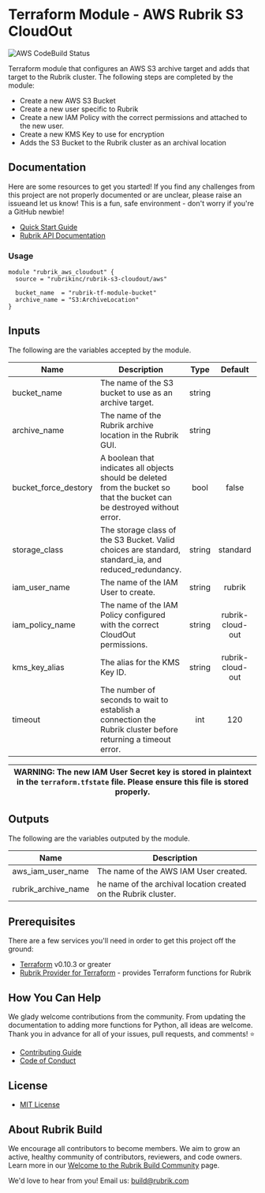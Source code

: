 # Terraform Module - AWS Rubrik S3 CloudOut

![AWS CodeBuild Status](https://codebuild.us-west-2.amazonaws.com/badges?uuid=eyJlbmNyeXB0ZWREYXRhIjoibk1JcW1LMFdOYXpNL0c5T052VzRCc0l1SE9BR3BzZkh2bkdlNGxyTzNuUzBOZ2tvZmtWZE1ZbWdrQmplSDJYODVOYnlRc1lDRWhrejI1ZS9aS1ZaZG5zPSIsIml2UGFyYW1ldGVyU3BlYyI6IlNCTzVjWmpXMXlrSHdrNmIiLCJtYXRlcmlhbFNldFNlcmlhbCI6MX0%3D&branch=master)

Terraform module that configures an AWS S3 archive target and adds that target to the Rubrik cluster. The following steps are completed by the module:

* Create a new AWS S3 Bucket
* Create a new user specific to Rubrik
* Create a new IAM Policy with the correct permissions and attached to the new user.
* Create a new KMS Key to use for encryption
* Adds the S3 Bucket to the Rubrik cluster as an archival location

## Documentation

Here are some resources to get you started! If you find any challenges from this project are not properly documented or are unclear, please raise an issueand let us know! This is a fun, safe environment - don't worry if you're a GitHub newbie!

* [Quick Start Guide](/docs/quick-start.md)
* [Rubrik API Documentation](https://github.com/rubrikinc/api-documentation)

### Usage

```hcl
module "rubrik_aws_cloudout" {
  source = "rubrikinc/rubrik-s3-cloudout/aws"

  bucket_name  = "rubrik-tf-module-bucket"
  archive_name = "S3:ArchiveLocation"
}
```

## Inputs

The following are the variables accepted by the module.

| Name                 | Description                                                                                                               |  Type  |      Default     | Required |
|----------------------|---------------------------------------------------------------------------------------------------------------------------|:------:|:----------------:|:--------:|
| bucket_name          | The name of the S3 bucket to use as an archive target.                                                                    | string |                  |    yes   |
| archive_name         | The name of the Rubrik archive location in the Rubrik GUI.                                                                | string |                  |    yes   |
| bucket_force_destory | A boolean that indicates all objects should be deleted from the bucket so that the bucket can be destroyed without error. |  bool  |       false      |    no    |
| storage_class        | The storage class of the S3 Bucket. Valid choices are standard, standard_ia, and reduced_redundancy.                      | string |     standard     |    no    |
| iam_user_name        | The name of the IAM User to create.                                                                                       | string |      rubrik      |    no    |
| iam_policy_name      | The name of the IAM Policy configured with the correct CloudOut permissions.                                              | string | rubrik-cloud-out |    no    |
| kms_key_alias        | The alias for the KMS Key ID.                                                                                             | string | rubrik-cloud-out |    no    |
| timeout              | The number of seconds to wait to establish a connection the Rubrik cluster before returning a timeout error.              |   int  |        120       |    no    |

| WARNING: The new IAM User Secret key is stored in plaintext in the `terraform.tfstate` file. Please ensure this file is stored properly.  |
| --- |

## Outputs

The following are the variables outputed by the module.

| Name                | Description                                                     |
|---------------------|-----------------------------------------------------------------|
| aws_iam_user_name   | The name of the AWS IAM User created.                           |
| rubrik_archive_name | he name of the archival location created on the Rubrik cluster. |



## Prerequisites

There are a few services you'll need in order to get this project off the ground:

* [Terraform](https://www.terraform.io/downloads.html) v0.10.3 or greater
* [Rubrik Provider for Terraform](https://github.com/rubrikinc/rubrik-provider-for-terraform) - provides Terraform functions for Rubrik

## How You Can Help

We glady welcome contributions from the community. From updating the documentation to adding more functions for Python, all ideas are welcome. Thank you in advance for all of your issues, pull requests, and comments! :star:

* [Contributing Guide](CONTRIBUTING.md)
* [Code of Conduct](CODE_OF_CONDUCT.md)

## License

* [MIT License](LICENSE)

## About Rubrik Build

We encourage all contributors to become members. We aim to grow an active, healthy community of contributors, reviewers, and code owners. Learn more in our [Welcome to the Rubrik Build Community](https://github.com/rubrikinc/welcome-to-rubrik-build) page.

We'd  love to hear from you! Email us: build@rubrik.com 
